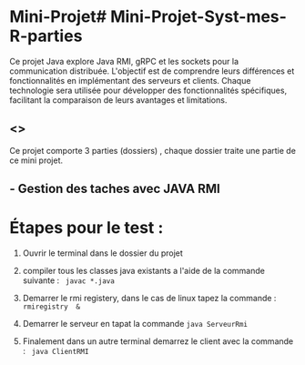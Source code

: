 # Mini-Projet# Mini-Projet-Syst-mes-R-parties

Ce projet Java explore Java RMI, gRPC et les sockets pour la communication distribuée. L'objectif est de comprendre leurs différences et fonctionnalités en implémentant des serveurs et clients. Chaque technologie sera utilisée pour développer des fonctionnalités spécifiques, facilitant la comparaison de leurs avantages et limitations.

## <>

Ce projet comporte 3 parties (dossiers) , chaque dossier traite une partie de ce mini projet.

## - Gestion des taches avec JAVA RMI

# Étapes pour le test :

1. Ouvrir le terminal dans le dossier du projet
2. compiler tous les classes java existants a l'aide de la commande suivante :
   ` javac *.java`

3. Demarrer le rmi registery, dans le cas de linux tapez la commande :
   ` rmiregistry  &`

4. Demarrer le serveur en tapat la commande
   `java ServeurRmi`

5. Finalement dans un autre terminal demarrez le client avec la commande :
   ` java ClientRMI`
